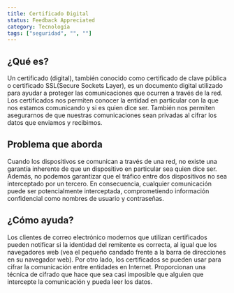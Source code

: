 ```yaml
---
title: Certificado Digital
status: Feedback Appreciated
category: Tecnología
tags: ["seguridad", "", ""]
---
```


## ¿Qué es?

Un certificado (digital), también conocido como certificado de clave pública o certificado SSL(Secure Sockets Layer), es un documento digital utilizado para ayudar a proteger las comunicaciones que ocurren a través de la red.
Los certificados nos permiten conocer la entidad en particular con la que nos estamos comunicando y si es quien dice ser.
También nos permiten asegurarnos de que nuestras comunicaciones sean privadas al cifrar los datos que enviamos y recibimos.

## Problema que aborda

Cuando los dispositivos se comunican a través de una red, no existe una garantía inherente de que un dispositivo en particular sea quien dice ser.
Además, no podemos garantizar que el tráfico entre dos dispositivos no sea interceptado por un tercero.
En consecuencia, cualquier comunicación puede ser potencialmente interceptada, comprometiendo información confidencial como nombres de usuario y contraseñas.

## ¿Cómo ayuda?

Los clientes de correo electrónico modernos que utilizan certificados pueden notificar si la identidad del remitente es correcta, al igual que los navegadores web (vea el pequeño candado frente a la barra de direcciones en su navegador web).
Por otro lado, los certificados se pueden usar para cifrar la comunicación entre entidades en Internet.
Proporcionan una técnica de cifrado que hace que sea casi imposible que alguien que intercepte la comunicación y pueda leer los datos.
